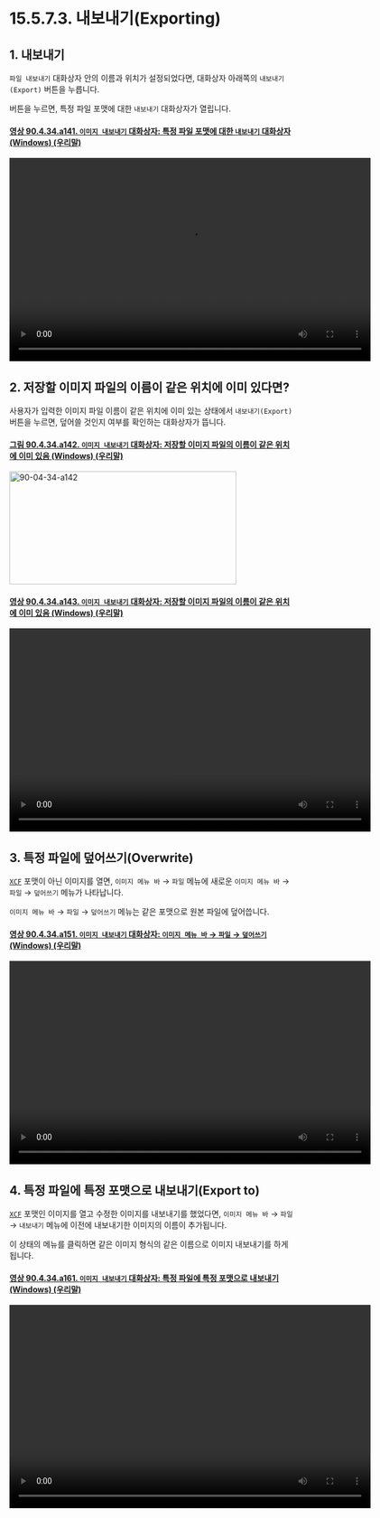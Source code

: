# 15.5.7.3. 내보내기(Exporting)

<a id="15-05-07-03-s1"></a>

## 1. 내보내기
`파일 내보내기` 대화상자 안의 이름과 위치가 설정되었다면, 대화상자 아래쪽의 `내보내기(Export)` 버튼을 누릅니다.

버튼을 누르면, 특정 파일 포맷에 대한 `내보내기` 대화상자가 열립니다.

<a id="90-04-34-a141"></a>

#### [영상 90.4.34.a141. `이미지 내보내기` 대화상자: 특정 파일 포맷에 대한 `내보내기` 대화상자 (Windows) (우리말)](./90-04-0034-export_as.md#90-04-34-a141)
<video controls="controls" width="640" height="360" src="https://github.com/user-attachments/assets/cb091adc-f354-477b-8ccc-bbd20e9fce57"></video>

<a id="15-05-07-03-s2"></a>

## 2. 저장할 이미지 파일의 이름이 같은 위치에 이미 있다면?
사용자가 입력한 이미지 파일 이름이 같은 위치에 이미 있는 상태에서 `내보내기(Export)` 버튼을 누르면, 덮어쓸 것인지 여부를 확인하는 대화상자가 뜹니다.

<a id="90-04-34-a142"></a>

#### [그림 90.4.34.a142. `이미지 내보내기` 대화상자: 저장할 이미지 파일의 이름이 같은 위치에 이미 있음 (Windows) (우리말)](./90-04-0034-export_as.md#90-04-34-a142)
<img width="402" height="200" alt="90-04-34-a142" src="https://github.com/user-attachments/assets/d3b286a7-0d27-42a3-a154-d86f68f1802e" />

<a id="90-04-34-a143"></a>

#### [영상 90.4.34.a143. `이미지 내보내기` 대화상자: 저장할 이미지 파일의 이름이 같은 위치에 이미 있음 (Windows) (우리말)](./90-04-0034-export_as.md#90-04-34-a143)
<video controls="controls" width="640" height="360" src="https://github.com/user-attachments/assets/5f28df44-774d-476b-931b-0d5e9f91a7e8"></video>

<a id="15-05-07-03-s3"></a>

## 3. 특정 파일에 덮어쓰기(Overwrite)
[`XCF`](./19-glossaryx-xcf.md) 포맷이 아닌 이미지를 열면, `이미지 메뉴 바` → `파일` 메뉴에 새로운 `이미지 메뉴 바` → `파일` → `덮어쓰기` 메뉴가 나타납니다.

`이미지 메뉴 바` → `파일` → `덮어쓰기` 메뉴는 같은 포맷으로 원본 파일에 덮어씁니다.

<a id="90-04-34-a151"></a>

#### [영상 90.4.34.a151. `이미지 내보내기` 대화상자: `이미지 메뉴 바` → `파일` → `덮어쓰기` (Windows) (우리말)](./90-04-0034-export_as.md#90-04-34-a151)
<video controls="controls" width="640" height="360" src="https://github.com/user-attachments/assets/dedeefb2-ea71-4b86-9fd1-dac1997a0533"></video>

<a id="15-05-07-03-s4"></a>

## 4. 특정 파일에 특정 포맷으로 내보내기(Export to)
[`XCF`](./19-glossaryx-xcf.md) 포맷인 이미지를 열고 수정한 이미지를 내보내기를 했었다면, `이미지 메뉴 바` → `파일` → `내보내기` 메뉴에 이전에 내보내기한 이미지의 이름이 추가됩니다.

이 상태의 메뉴를 클릭하면 같은 이미지 형식의 같은 이름으로 이미지 내보내기를 하게 됩니다.

<a id="90-04-34-a161"></a>

#### [영상 90.4.34.a161. `이미지 내보내기` 대화상자: 특정 파일에 특정 포맷으로 내보내기 (Windows) (우리말)](./90-04-0034-export_as.md#90-04-34-a161)
<video controls="controls" width="640" height="360" src="https://github.com/user-attachments/assets/89362c10-43e5-4df8-8052-739e6fcee09f"></video>
